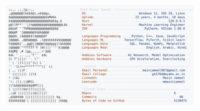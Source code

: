 <picture>
  <source srcset="https://raw.githubusercontent.com/mmazinjameel/mmazinjameel/main/dark_mode.svg?v=1742767720" media="(prefers-color-scheme: dark)">
  <img src="https://raw.githubusercontent.com/mmazinjameel/mmazinjameel/main/light_mode.svg?v=1742767720">
</picture>
